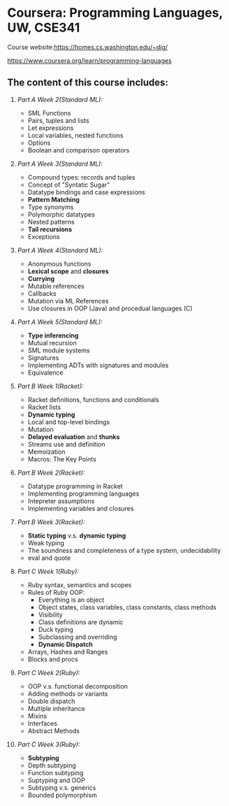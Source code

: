 # Coursera: Programming Languages, UW, CSE341 
Course website:https://homes.cs.washington.edu/~djg/

   https://www.coursera.org/learn/programming-languages 

## The content of this course includes:  
1. _Part A Week 2(Standard ML):_
    * SML Functions
    * Pairs, tuples and lists
    * Let expressions
    * Local variables, nested functions
    * Options
    * Boolean and comparison operators

2. _Part A Week 3(Standard ML):_
    * Compound types: records and tuples
    * Concept of "Syntatic Sugar"
    * Datatype bindings and case expressions
    * __Pattern Matching__
    * Type synonyms
    * Polymorphic datatypes
    * Nested patterns
    * __Tail recursions__
	* Exceptions

3. _Part A Week 4(Standard ML):_
    * Anonymous functions
    * __Lexical scope__ and __closures__
    * __Currying__
    * Mutable references
    * Callbacks
	* Mutation via ML References
    * Use closures in OOP (Java) and procedual languages (C)

4. _Part A Week 5(Standard ML):_
    * __Type inferencing__
    * Mutual recursion
    * SML module systems
    * Signatures
    * Implementing ADTs with signatures and modules
    * Equivalence

5. _Part B Week 1(Racket):_
    * Racket definitions, functions and conditionals
    * Racket lists
    * __Dynamic typing__
    * Local and top-level bindings
    * Mutation
    * __Delayed evaluation__ and __thunks__ 
    * Streams use and definition
    * Memoization
	* Macros: The Key Points

6. _Part B Week 2(Racket):_
    * Datatype programming in Racket
    * Implementing programming languages
    * Intepreter assumptions
    * Implementing variables and closures

7. _Part B Week 3(Racket):_
    * __Static typing__ v.s. __dynamic typing__
    * Weak typing
    * The soundness and completeness of a type system, undecidability
	* eval and quote

8. _Part C Week 1(Ruby):_
    * Ruby syntax, semantics and scopes
    * Rules of Ruby OOP:
        * Everything is an object
        * Object states, class variables, class constants, class methods
        * Visibility
        * Class definitions are dynamic
        * Duck typing
        * Subclassing and overriding
        * __Dynamic Dispatch__
    * Arrays, Hashes and Ranges
    * Blocks and procs

9. _Part C Week 2(Ruby):_
    * OOP v.s. functional decomposition
    * Adding methods or variants
    * Double dispatch
    * Multiple inheritance
    * Mixins
    * Interfaces
    * Abstract Methods

10. _Part C Week 3(Ruby):_
    * __Subtyping__
    * Depth subtyping
    * Function subtyping
    * Suptyping and OOP
    * Subtyping v.s. generics
    * Bounded polymorphism
